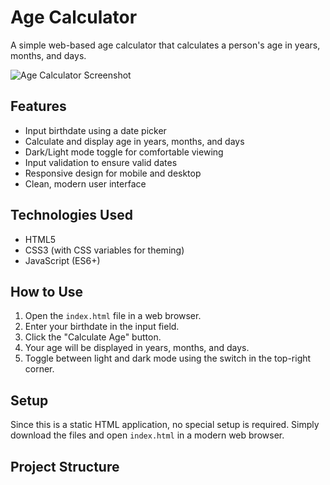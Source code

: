 # Age Calculator

A simple web-based age calculator that calculates a person's age in years, months, and days.

![Age Calculator Screenshot](https://z-cdn-media.chatglm.cn/files/8c8c443e-deef-4355-b559-342f41fff6a5_age%20calculator%20descrip.PNG?auth_key=1789464996-c5a6427eee3a4e66bc179d547b3d0975-0-0c98cf7d4e264e64dda720fcc567fbf0)

## Features

- Input birthdate using a date picker
- Calculate and display age in years, months, and days
- Dark/Light mode toggle for comfortable viewing
- Input validation to ensure valid dates
- Responsive design for mobile and desktop
- Clean, modern user interface

## Technologies Used

- HTML5
- CSS3 (with CSS variables for theming)
- JavaScript (ES6+)

## How to Use

1. Open the `index.html` file in a web browser.
2. Enter your birthdate in the input field.
3. Click the "Calculate Age" button.
4. Your age will be displayed in years, months, and days.
5. Toggle between light and dark mode using the switch in the top-right corner.

## Setup

Since this is a static HTML application, no special setup is required. Simply download the files and open `index.html` in a modern web browser.

## Project Structure
